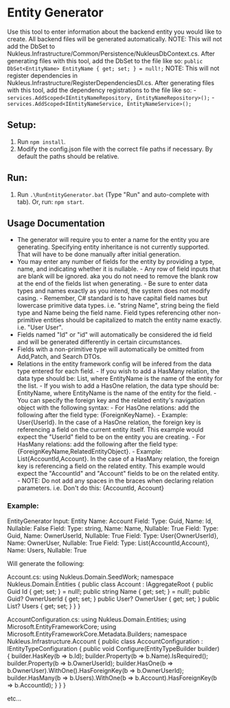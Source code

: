 # Entity Generator
Use this tool to enter information about the backend entity you would like to create.
All backend files will be generated automatically.
NOTE: This will not add the DbSet to Nukleus.Infrastructure/Common/Persistence/NukleusDbContext.cs.
      After generating files with this tool, add the DbSet to the file like so: `public DbSet<EntityName> EntityName { get; set; } = null!;`
NOTE: This will not register dependencies in Nukleus.Infrastructure/RegisterDependenciesDI.cs.
      After generating files with this tool, add the dependency registrations to the file like so:
      - `services.AddScoped<IEntityNameRepository, EntityNameRepository>();`
      - `services.AddScoped<IEntityNameService, EntityNameService>();`

## Setup:
1. Run `npm install`.
2. Modify the config.json file with the correct file paths if necessary. By default the paths should be relative.

## Run:
1. Run `.\RunEntityGenerator.bat` (Type "Run" and auto-complete with tab). Or, run: `npm start`.

## Usage Documentation
- The generator will require you to enter a name for the entity you are generating. Specifying entity inheritance is not currently supported. That will have to be done manually after initial generation.
- You may enter any number of fields for the entity by providing a type, name, and indicating whether it is nullable.
      - Any row of field inputs that are blank will be ignored. aka you do not need to remove the blank row at the end of the fields list when generating.
      - Be sure to enter data types and names exactly as you intend, the system does not modify casing.
            - Remember, C# standard is to have capital field names but lowercase primitive data types. i.e. "string Name", string being the field type and Name being the field name. Field types referencing other non-primitive entities should be capitalized to match the entity name exactly. i.e. "User User".
- Fields named "Id" or "id" will automatically be considered the id field and will be generated differently in certain circumstances.
- Fields with a non-primitive type will automatically be omitted from Add,Patch, and Search DTOs.
- Relations in the entity framework config will be infered from the data type entered for each field.
      - If you wish to add a HasMany relation, the data type should be: List<EntityName>, where EntityName is the name of the entity for the list.
      - If you wish to add a HasOne relation, the data type should be: EntityName, where EntityName is the name of the entity for the field.
      - You can specify the foreign key and the related entity's navigation object with the following syntax:
            - For HasOne relations: add the following after the field type: {ForeignKeyName}.
                  - Example: User{UserId}. In the case of a HasOne relation, the foreign key is referencing a field on the current entity itself. This example would expect the "UserId" field to be on the entity you are creating.
            - For HasMany relations: add the following after the field type: {ForeignKeyName,RelatedEntityObject}.
                  - Example: List<User>{AccountId,Account}. In the case of a HasMany relation, the foreign key is referencing a field on the related entity. This example would expect the "AccountId" and "Account" fields to be on the related entity.
            - NOTE: Do not add any spaces in the braces when declaring relation parameters. i.e. Don't do this: {AccountId, Account}

### Example:
EntityGenerator Input:
Entity Name: Account
Field: Type: Guid, Name: Id, Nullable: False
Field: Type: string, Name: Name, Nullable: True
Field: Type: Guid, Name: OwnerUserId, Nullable: True
Field: Type: User{OwnerUserId}, Name: OwnerUser, Nullable: True
Field: Type: List<User>{AccountId,Account}, Name: Users, Nullable: True

Will generate the following:

Account.cs:
using Nukleus.Domain.SeedWork;
namespace Nukleus.Domain.Entities
{
    public class Account : IAggregateRoot
    {
        public Guid Id { get; set; } = null!;
        public string Name { get; set; } = null!;
        public Guid? OwnerUserId { get; set; }
        public User? OwnerUser { get; set; }
        public List<User>? Users { get; set; }
    }
}

AccountConfiguration.cs:
using Nukleus.Domain.Entities;
using Microsoft.EntityFrameworkCore;
using Microsoft.EntityFrameworkCore.Metadata.Builders;
namespace Nukleus.Infrastructure.Account
{
    public class AccountConfiguration : IEntityTypeConfiguration<Account>
    {
        public void Configure(EntityTypeBuilder<Account> builder)
        {
            builder.HasKey(b => b.Id);
            builder.Property(b => b.Name).IsRequired();
            builder.Property(b => b.OwnerUserId);
            builder.HasOne(b => b.OwnerUser).WithOne().HasForeignKey<Account>(b => b.OwnerUserId);
            builder.HasMany(b => b.Users).WithOne(b => b.Account).HasForeignKey(b => b.AccountId);
        }
    }
}

etc...

